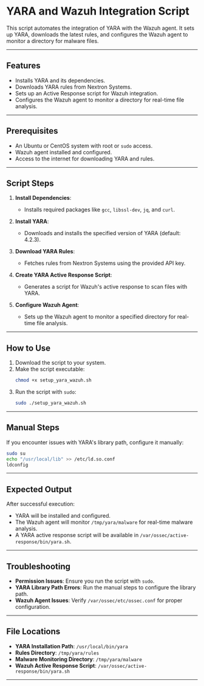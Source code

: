 # YARA and Wazuh Integration Script

This script automates the integration of YARA with the Wazuh agent. It sets up YARA, downloads the latest rules, and configures the Wazuh agent to monitor a directory for malware files.

---

## Features
- Installs YARA and its dependencies.
- Downloads YARA rules from Nextron Systems.
- Sets up an Active Response script for Wazuh integration.
- Configures the Wazuh agent to monitor a directory for real-time file analysis.

---

## Prerequisites
- An Ubuntu or CentOS system with root or `sudo` access.
- Wazuh agent installed and configured.
- Access to the internet for downloading YARA and rules.

---

## Script Steps
1. **Install Dependencies**:
    - Installs required packages like `gcc`, `libssl-dev`, `jq`, and `curl`.

2. **Install YARA**:
    - Downloads and installs the specified version of YARA (default: 4.2.3).

3. **Download YARA Rules**:
    - Fetches rules from Nextron Systems using the provided API key.

4. **Create YARA Active Response Script**:
    - Generates a script for Wazuh's active response to scan files with YARA.

5. **Configure Wazuh Agent**:
    - Sets up the Wazuh agent to monitor a specified directory for real-time file analysis.

---

## How to Use

1. Download the script to your system.
2. Make the script executable:
    ```bash
    chmod +x setup_yara_wazuh.sh
    ```
3. Run the script with `sudo`:
    ```bash
    sudo ./setup_yara_wazuh.sh
    ```

---

## Manual Steps

If you encounter issues with YARA's library path, configure it manually:
```bash
sudo su
echo "/usr/local/lib" >> /etc/ld.so.conf
ldconfig
```

---

## Expected Output

After successful execution:
- YARA will be installed and configured.
- The Wazuh agent will monitor `/tmp/yara/malware` for real-time malware analysis.
- A YARA active response script will be available in `/var/ossec/active-response/bin/yara.sh`.

---

## Troubleshooting

- **Permission Issues**: Ensure you run the script with `sudo`.
- **YARA Library Path Errors**: Run the manual steps to configure the library path.
- **Wazuh Agent Issues**: Verify `/var/ossec/etc/ossec.conf` for proper configuration.

---

## File Locations

- **YARA Installation Path**: `/usr/local/bin/yara`
- **Rules Directory**: `/tmp/yara/rules`
- **Malware Monitoring Directory**: `/tmp/yara/malware`
- **Wazuh Active Response Script**: `/var/ossec/active-response/bin/yara.sh`

---